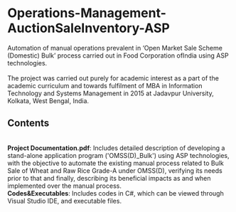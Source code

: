 # Operations-Management-AuctionSaleInventory-ASP
Automation of manual operations prevalent in ‘Open Market Sale Scheme (Domestic) Bulk’ process carried out in Food Corporation ofIndia using ASP technologies.  
<br> The project was carried out purely for academic interest as a part of the academic curriculum and towards fulfilment of MBA in Information Technology and Systems Management in 2015 at Jadavpur University, Kolkata, West Bengal, India.

## Contents
<br> **Project Documentation.pdf**: Includes detailed description of developing a stand-alone application program ('OMSS(D)_Bulk') using ASP technologies,
with the objective to automate the existing manual process related to Bulk Sale of Wheat and Raw Rice Grade-A under OMSS(D), verifying its needs prior to that and finally, describing its beneficial impacts as and when implemented over the manual process.
<br> **Codes&Executables**: Includes codes in C#, which can be viewed through Visual Studio IDE, and executable files.  
